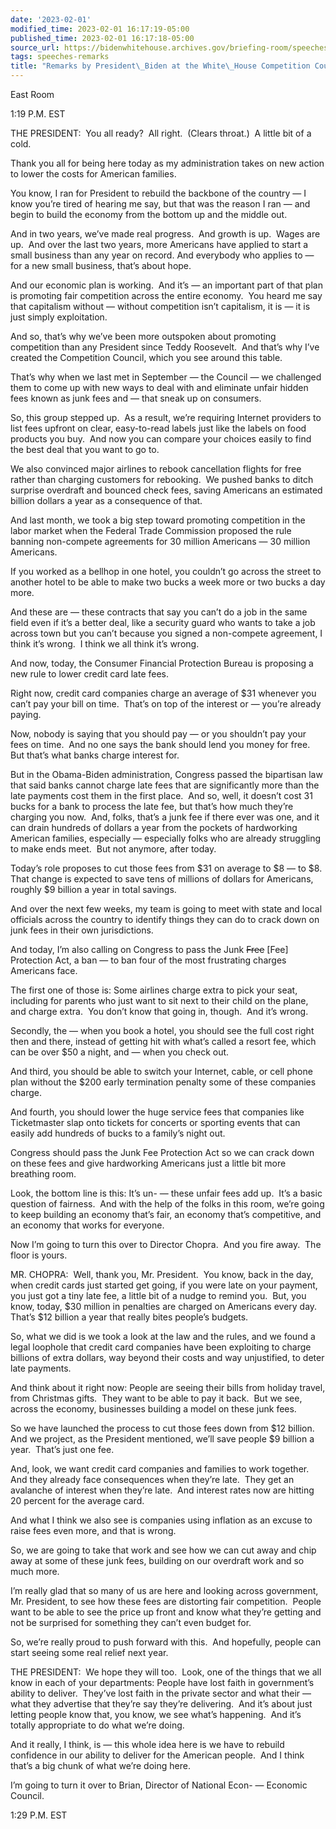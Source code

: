 ```yaml
---
date: '2023-02-01'
modified_time: 2023-02-01 16:17:19-05:00
published_time: 2023-02-01 16:17:18-05:00
source_url: https://bidenwhitehouse.archives.gov/briefing-room/speeches-remarks/2023/02/01/remarks-by-president-biden-at-the-white-house-competition-council-meeting/
tags: speeches-remarks
title: "Remarks by President\_Biden at the White\_House Competition Council\_Meeting"
---
```

 
East Room

1:19 P.M. EST

THE PRESIDENT:  You all ready?  All right.  (Clears throat.)  A little
bit of a cold.

Thank you all for being here today as my administration takes on new
action to lower the costs for American families.

You know, I ran for President to rebuild the backbone of the country — I
know you’re tired of hearing me say, but that was the reason I ran — and
begin to build the economy from the bottom up and the middle out.

And in two years, we’ve made real progress.  And growth is up.  Wages
are up.  And over the last two years, more Americans have applied to
start a small business than any year on record. And everybody who
applies to — for a new small business, that’s about hope.

And our economic plan is working.  And it’s — an important part of that
plan is promoting fair competition across the entire economy.  You heard
me say that capitalism without — without competition isn’t capitalism,
it is — it is just simply exploitation.

And so, that’s why we’ve been more outspoken about promoting competition
than any President since Teddy Roosevelt.  And that’s why I’ve created
the Competition Council, which you see around this table.

That’s why when we last met in September — the Council — we challenged
them to come up with new ways to deal with and eliminate unfair hidden
fees known as junk fees and — that sneak up on consumers.

So, this group stepped up.  As a result, we’re requiring Internet
providers to list fees upfront on clear, easy-to-read labels just like
the labels on food products you buy.  And now you can compare your
choices easily to find the best deal that you want to go to.

We also convinced major airlines to rebook cancellation flights for free
rather than charging customers for rebooking.  We pushed banks to ditch
surprise overdraft and bounced check fees, saving Americans an estimated
billion dollars a year as a consequence of that.

And last month, we took a big step toward promoting competition in the
labor market when the Federal Trade Commission proposed the rule banning
non-compete agreements for 30 million Americans — 30 million Americans. 

If you worked as a bellhop in one hotel, you couldn’t go across the
street to another hotel to be able to make two bucks a week more or two
bucks a day more. 

And these are — these contracts that say you can’t do a job in the same
field even if it’s a better deal, like a security guard who wants to
take a job across town but you can’t because you signed a non-compete
agreement, I think it’s wrong.  I think we all think it’s wrong.

And now, today, the Consumer Financial Protection Bureau is proposing a
new rule to lower credit card late fees. 

Right now, credit card companies charge an average of $31 whenever you
can’t pay your bill on time.  That’s on top of the interest or — you’re
already paying.

Now, nobody is saying that you should pay — or you shouldn’t pay your
fees on time.  And no one says the bank should lend you money for free. 
But that’s what banks charge interest for.

But in the Obama-Biden administration, Congress passed the bipartisan
law that said banks cannot charge late fees that are significantly more
than the late payments cost them in the first place.  And so, well, it
doesn’t cost 31 bucks for a bank to process the late fee, but that’s how
much they’re charging you now.  And, folks, that’s a junk fee if there
ever was one, and it can drain hundreds of dollars a year from the
pockets of hardworking American families, especially — especially folks
who are already struggling to make ends meet.  But not anymore, after
today.

Today’s role proposes to cut those fees from $31 on average to $8 — to
$8.  That change is expected to save tens of millions of dollars for
Americans, roughly $9 billion a year in total savings.

And over the next few weeks, my team is going to meet with state and
local officials across the country to identify things they can do to
crack down on junk fees in their own jurisdictions.

And today, I’m also calling on Congress to pass the Junk <s>Free</s>
\[Fee\] Protection Act, a ban — to ban four of the most frustrating
charges Americans face.

The first one of those is: Some airlines charge extra to pick your seat,
including for parents who just want to sit next to their child on the
plane, and charge extra.  You don’t know that going in, though.  And
it’s wrong.

Secondly, the — when you book a hotel, you should see the full cost
right then and there, instead of getting hit with what’s called a resort
fee, which can be over $50 a night, and — when you check out.

And third, you should be able to switch your Internet, cable, or cell
phone plan without the $200 early termination penalty some of these
companies charge.

And fourth, you should lower the huge service fees that companies like
Ticketmaster slap onto tickets for concerts or sporting events that can
easily add hundreds of bucks to a family’s night out.

Congress should pass the Junk Fee Protection Act so we can crack down on
these fees and give hardworking Americans just a little bit more
breathing room.

Look, the bottom line is this: It’s un- — these unfair fees add up. 
It’s a basic question of fairness.  And with the help of the folks in
this room, we’re going to keep building an economy that’s fair, an
economy that’s competitive, and an economy that works for everyone.

Now I’m going to turn this over to Director Chopra.  And you fire away. 
The floor is yours.

MR. CHOPRA:  Well, thank you, Mr. President.  You know, back in the day,
when credit cards just started get going, if you were late on your
payment, you just got a tiny late fee, a little bit of a nudge to remind
you.  But, you know, today, $30 million in penalties are charged on
Americans every day.  That’s $12 billion a year that really bites
people’s budgets.

So, what we did is we took a look at the law and the rules, and we found
a legal loophole that credit card companies have been exploiting to
charge billions of extra dollars, way beyond their costs and way
unjustified, to deter late payments.

And think about it right now: People are seeing their bills from holiday
travel, from Christmas gifts.  They want to be able to pay it back.  But
we see, across the economy, businesses building a model on these junk
fees. 

So we have launched the process to cut those fees down from $12
billion.  And we project, as the President mentioned, we’ll save people
$9 billion a year.  That’s just one fee.

And, look, we want credit card companies and families to work together. 
And they already face consequences when they’re late.  They get an
avalanche of interest when they’re late.  And interest rates now are
hitting 20 percent for the average card.

And what I think we also see is companies using inflation as an excuse
to raise fees even more, and that is wrong.

So, we are going to take that work and see how we can cut away and chip
away at some of these junk fees, building on our overdraft work and so
much more.

I’m really glad that so many of us are here and looking across
government, Mr. President, to see how these fees are distorting fair
competition.  People want to be able to see the price up front and know
what they’re getting and not be surprised for something they can’t even
budget for.

So, we’re really proud to push forward with this.  And hopefully, people
can start seeing some real relief next year.

THE PRESIDENT:  We hope they will too.  Look, one of the things that we
all know in each of your departments: People have lost faith in
government’s ability to deliver.  They’ve lost faith in the private
sector and what their — what they advertise that they’re say they’re
delivering.  And it’s about just letting people know that, you know, we
see what’s happening.  And it’s totally appropriate to do what we’re
doing. 

And it really, I think, is — this whole idea here is we have to rebuild
confidence in our ability to deliver for the American people.  And I
think that’s a big chunk of what we’re doing here.

I’m going to turn it over to Brian, Director of National Econ- —
Economic Council.

1:29 P.M. EST
